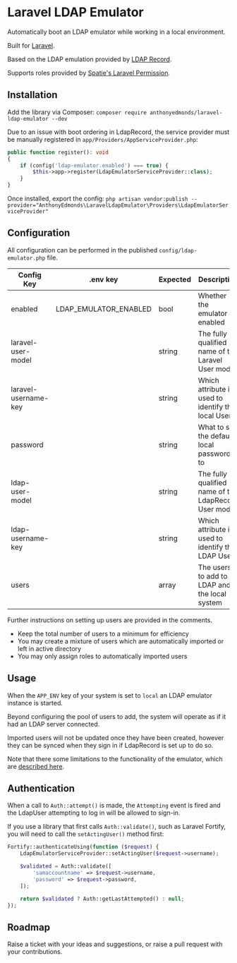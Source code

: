 # Laravel LDAP Emulator

Automatically boot an LDAP emulator while working in a local environment.

Built for [Laravel](https://laravel.com/).

Based on the LDAP emulation provided by [LDAP Record](https://ldaprecord.com/).

Supports roles provided by [Spatie's Laravel Permission](https://spatie.be/docs/laravel-permission).

## Installation

Add the library via Composer: `composer require anthonyedmonds/laravel-ldap-emulator --dev`

Due to an issue with boot ordering in LdapRecord, the service provider must be manually registered in `app/Providers/AppServiceProvider.php`:

```php
public function register(): void
{
    if (config('ldap-emulator.enabled') === true) {
        $this->app->register(LdapEmulatorServiceProvider::class);
    }
}
```

Once installed, export the config: `php artisan vendor:publish --provider="AnthonyEdmonds\LaravelLdapEmulator\Providers\LdapEmulatorServiceProvider"`

## Configuration

All configuration can be performed in the published `config/ldap-emulator.php` file.

| Config Key           | .env key              | Expected | Description |
| -------------------- | --------------------- | -------- | ----------- |
| enabled              | LDAP_EMULATOR_ENABLED | bool     | Whether the emulator is enabled |
| laravel-user-model   |                       | string   | The fully qualified name of the Laravel User model |
| laravel-username-key |                       | string   | Which attribute is used to identify the local User |
| password             |                       | string   | What to set the default local password to |
| ldap-user-model      |                       | string   | The fully qualified name of the LdapRecord User model |
| ldap-username-key    |                       | string   | Which attribute is used to identify the LDAP User |
| users                |                       | array    | The users to add to LDAP and the local system |

Further instructions on setting up users are provided in the comments.

* Keep the total number of users to a minimum for efficiency
* You may create a mixture of users which are automatically imported or left in active directory
* You may only assign roles to automatically imported users

## Usage

When the `APP_ENV` key of your system is set to `local` an LDAP emulator instance is started.

Beyond configuring the pool of users to add, the system will operate as if it had an LDAP server connected.

Imported users will not be updated once they have been created, however they can be synced when they sign in if LdapRecord is set up to do so.

Note that there some limitations to the functionality of the emulator, which are [described here](https://ldaprecord.com/docs/laravel/v2/testing/#directory-emulator).

## Authentication

When a call to `Auth::attempt()` is made, the `Attempting` event is fired and the LdapUser attempting to log in will be allowed to sign-in.

If you use a library that first calls `Auth::validate()`, such as Laravel Fortify, you will need to call the `setActingUser()` method first:

```php
Fortify::authenticateUsing(function ($request) {
    LdapEmulatorServiceProvider::setActingUser($request->username);

    $validated = Auth::validate([
        'samaccountname' => $request->username,
        'password' => $request->password,
    ]);

    return $validated ? Auth::getLastAttempted() : null;
});
```

## Roadmap

Raise a ticket with your ideas and suggestions, or raise a pull request with your contributions.
